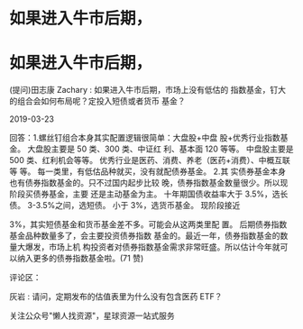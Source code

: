 # 如果进入牛市后期，

# 如果进入牛市后期，

(提问)田志康 Zachary : 如果进入牛市后期，市场上没有低估的 指数基金，钉大的组合会如何布局呢？定投入短债或者货币 基金？

2019-03-23

回答：1.螺丝钉组合本身其实配置逻辑很简单：大盘股+中盘 股+优秀行业指数基金。 大盘股主要是 50 类、300 类、中证红 利、基本面 120 等等。 中盘股主要是 500 类、红利机会等等。 优秀行业是医药、消费、养老（医药+消费）、中概互联等 等。 每一类里，有低估品种就买，没有就配债券基金。 2.其 实债券基金本身也有债券指数基金的。只不过国内起步比较 晚，债券指数基金数量很少。所以现阶段买债券基金，主要 还是主动基金为主。 十年期国债收益率大于 3.5%，选长债。 3-3.5%之间，选短债。 小于 3%，选货币基金。 现阶段接近

3%，其实短债基金和货币基金差不多。可能会从这两类里配 置。 后期债券指数基金品种数量多了，会主要投资债券指数 基金的。最近一年，债券指数基金的数量大爆发，市场上机 构投资者对债券指数基金需求非常旺盛。所以估计今年就可 以纳入更多的债券指数基金啦。(71 赞)

评论区：

灰岩 : 请问，定期发布的估值表里为什么没有包含医药 ETF？

关注公众号"懒人找资源"，星球资源一站式服务